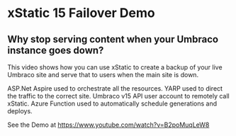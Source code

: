 # xStatic 15 Failover Demo

## Why stop serving content when your Umbraco instance goes down?
This video shows how you can use xStatic to create a backup of your live Umbraco site and serve that to users when the main site is down.

ASP.Net Aspire used to orchestrate all the resources.
YARP used to direct the traffic to the correct site.
Umbraco v15 API user account to remotely call xStatic.
Azure Function used to automatically schedule generations and deploys.

See the Demo at https://www.youtube.com/watch?v=B2poMuqLeW8
